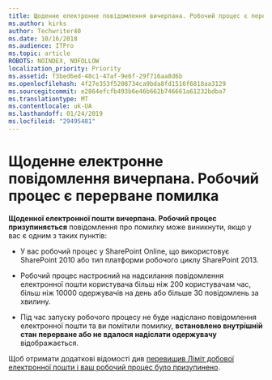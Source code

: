 ```yaml
---
title: Щоденне електронне повідомлення вичерпана. Робочий процес є перерване помилка
ms.author: kirks
author: Techwriter40
ms.date: 10/16/2018
ms.audience: ITPro
ms.topic: article
ROBOTS: NOINDEX, NOFOLLOW
localization_priority: Priority
ms.assetid: f3bed6ed-48c1-47af-9e6f-29f716aa8d6b
ms.openlocfilehash: 4f27e353f5208734ca9bda8fd1516f6818aa3129
ms.sourcegitcommit: e2864efcfb493b6e46b662b746661a61232bdba7
ms.translationtype: MT
ms.contentlocale: uk-UA
ms.lasthandoff: 01/24/2019
ms.locfileid: "29495481"
---
```

# <a name="daily-email-limit-exceeded-workflow-is-suspended-error"></a>Щоденне електронне повідомлення вичерпана. Робочий процес є перерване помилка

 **Щоденної електронної пошти вичерпана. Робочий процес призупиняється** повідомлення про помилку може виникнути, якщо у вас є одним з таких пунктів: 
  
- У вас робочий процес у SharePoint Online, що використовує SharePoint 2010 або тип платформи робочого циклу SharePoint 2013.
    
- Робочий процес настроєний на надсилання повідомлення електронної пошти користувача більш ніж 200 користувачам час, більш ніж 10000 одержувачів на день або більше 30 повідомлень за хвилину.
    
- Під час запуску робочого процесу не буде надіслано повідомлення електронної пошти та ви помітили помилку, **встановлено внутрішній стан перерване або не вдалося надіслати одержувачу** відображається. 
    
Щоб отримати додаткові відомості див [перевищив Ліміт добової електронної пошти і ваш робочий процес було призупинено](https://go.microsoft.com/fwlink/?Linkid=2031137).
  
